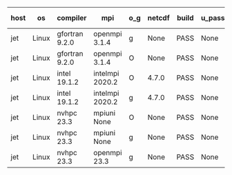 

| host     | os       | compiler                              | mpi                      | o_g        | netcdf        | build       | u_pass          | u_fail          | s_pass            | s_fail            | e_pass             | e_fail             | nuopc_pass       | nuopc_fail       | artifacts link          |
|----------|----------|---------------------------------------|--------------------------|------------|---------------|-------------|-----------------|-----------------|-------------------|-------------------|--------------------|--------------------|------------------|------------------|-------------------------|
| jet | Linux | gfortran 9.2.0 | openmpi 3.1.4  | g | None  | PASS | None | None | None | None | None | None | None | None | <a href="https://github.com/esmf-org/esmf-test-artifacts/tree/e797d307898b4a4230cdabc570f083a22eadd5bc/feature_esmx_cmake_gjt/gfortran/9.2.0/g/openmpi/3.1.4" target="_blank">e797d30</a> | 
| jet | Linux | gfortran 9.2.0 | openmpi 3.1.4  | O | None  | PASS | None | None | None | None | None | None | None | None | <a href="https://github.com/esmf-org/esmf-test-artifacts/tree/1ebf3512a76a941825136899b454c48e02111267/feature_esmx_cmake_gjt/gfortran/9.2.0/O/openmpi/3.1.4" target="_blank">1ebf351</a> | 
| jet | Linux | intel 19.1.2 | intelmpi 2020.2  | O | 4.7.0  | PASS | None | None | None | None | None | None | None | None | <a href="https://github.com/esmf-org/esmf-test-artifacts/tree/68c5fddd1dbf1ccd9f0cd25604c5d4303091777f/feature_esmx_cmake_gjt/intel/19.1.2/O/intelmpi/2020.2" target="_blank">68c5fdd</a> | 
| jet | Linux | intel 19.1.2 | intelmpi 2020.2  | g | 4.7.0  | PASS | None | None | None | None | None | None | None | None | <a href="https://github.com/esmf-org/esmf-test-artifacts/tree/136ea9fb3b2b8a85380e3f977c4ead029d742a4f/feature_esmx_cmake_gjt/intel/19.1.2/g/intelmpi/2020.2" target="_blank">136ea9f</a> | 
| jet | Linux | nvhpc 23.3 | mpiuni None  | O | None  | PASS | None | None | None | None | None | None | None | None | <a href="https://github.com/esmf-org/esmf-test-artifacts/tree/a014bced591bbcbad43287842a64615904061dbc/feature_esmx_cmake_gjt/nvhpc/23.3/O/mpiuni/None" target="_blank">a014bce</a> | 
| jet | Linux | nvhpc 23.3 | mpiuni None  | g | None  | PASS | None | None | None | None | None | None | None | None | <a href="https://github.com/esmf-org/esmf-test-artifacts/tree/c104512d4943dd48d33a6743fb04f55548642475/feature_esmx_cmake_gjt/nvhpc/23.3/g/mpiuni/None" target="_blank">c104512</a> | 
| jet | Linux | nvhpc 23.3 | openmpi 23.3  | g | None  | PASS | None | None | None | None | None | None | None | None | <a href="https://github.com/esmf-org/esmf-test-artifacts/tree/deb22103211057cca67c35d8de82538bc58ad8cd/feature_esmx_cmake_gjt/nvhpc/23.3/g/openmpi/23.3" target="_blank">deb2210</a> | 
